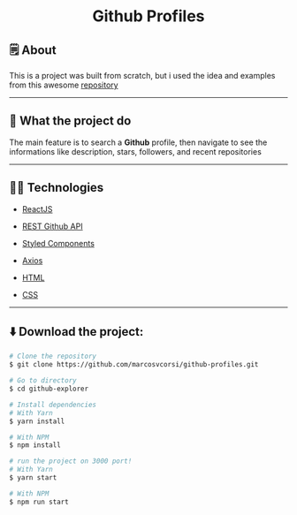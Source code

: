 <h1 align="center">
  Github Profiles
</h1>

## 🗒️ About

This is a project was built from scratch, but i used the idea and examples from this awesome [repository](https://github.com/florinpop17/app-ideas)

---

## 🚀️ What the project do

The main feature is to search a **Github** profile, then navigate to see the informations like description, stars, followers, and recent repositories

---

## 👨‍💻️ Technologies

- [ReactJS](https://reactjs.org/)

- [REST Github API](https://developer.github.com/v3/)

- [Styled Components](https://styled-components.com/)

- [Axios](https://github.com/axios/axios)

- [HTML](https://www.w3schools.com/html/)

- [CSS](https://www.w3schools.com/css/)

---

## ⬇️ Download the project:

```bash
# Clone the repository
$ git clone https://github.com/marcosvcorsi/github-profiles.git

# Go to directory
$ cd github-explorer

# Install dependencies
# With Yarn
$ yarn install

# With NPM
$ npm install

# run the project on 3000 port!
# With Yarn
$ yarn start

# With NPM
$ npm run start
